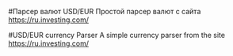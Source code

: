 #Парсер валют USD/EUR
Простой парсер валют с сайта https://ru.investing.com/


#USD/EUR currency Parser
A simple currency parser from the site https://ru.investing.com/
